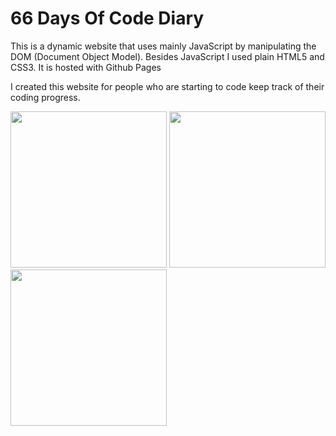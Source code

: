 <h1>66 Days Of Code Diary</h1>

<p>This is a dynamic website that uses mainly JavaScript by manipulating the DOM (Document Object Model). Besides JavaScript I used plain HTML5 and CSS3. It is hosted with Github Pages</p>

<p>I created this website for people who are starting to code keep track of their coding progress.</p>






<img src="https://suelenduarte.github.io/66DaysOfCodeDiary/images/img1.jpg" width = 250> <img src="https://suelenduarte.github.io/66DaysOfCodeDiary/images/img2.jpg" width = 250> <img src="https://suelenduarte.github.io/66DaysOfCodeDiary/images/img1=3.jpg" width = 250>
